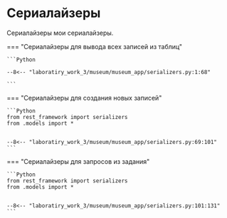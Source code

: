 # Сериалайзеры

Сериалайзеры мои сериалайзеры.

=== "Сериалайзеры для вывода всех записей из таблиц"

    ```Python

    --8<-- "laboratiry_work_3/museum/museum_app/serializers.py:1:68"

    ```

=== "Сериалайзеры для создания новых записей"

    ```Python
    from rest_framework import serializers
    from .models import *


    --8<-- "laboratiry_work_3/museum/museum_app/serializers.py:69:101"
    ```

=== "Сериалайзеры для запросов из задания"

    ```Python
    from rest_framework import serializers
    from .models import *


    --8<-- "laboratiry_work_3/museum/museum_app/serializers.py:101:131"
    ```


